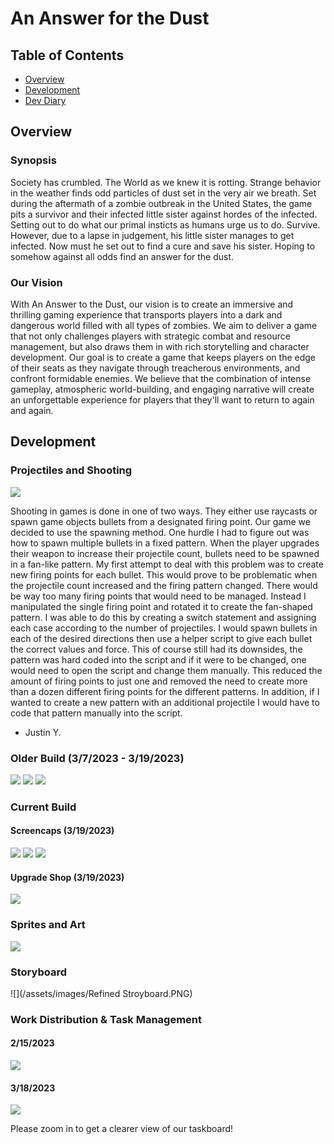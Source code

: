# An Answer for the Dust

## Table of Contents
- [Overview](#overview)
- [Development](#development)
- [Dev Diary](#dev-diary)

## Overview

### Synopsis
Society has crumbled. The World as we knew it is rotting. Strange behavior in the weather finds odd particles of dust set in the very air we breath. Set during the aftermath of a zombie outbreak in the United States, the game pits a survivor and their infected little sister against hordes of the infected. Setting out to do what our primal insticts as humans urge us to do. Survive. However, due to a lapse in judgement, his little sister manages to get infected. Now must he set out to find a cure and save his sister. Hoping to somehow against all odds find an answer for the dust.

### Our Vision
With An Answer to the Dust, our vision is to create an immersive and thrilling gaming experience that transports players into a dark and dangerous world filled with all types of zombies. We aim to deliver a game that not only challenges players with strategic combat and resource management, but also draws them in with rich storytelling and character development. Our goal is to create a game that keeps players on the edge of their seats as they navigate through treacherous environments, and confront formidable enemies. We believe that the combination of intense gameplay, atmospheric world-building, and engaging narrative will create an unforgettable experience for players that they'll want to return to again and again.

## Development

### Projectiles and Shooting

![](/assets/images/shooting-and-projectiles.png)

Shooting in games is done in one of two ways. They either use raycasts or spawn game objects bullets from a designated firing point. Our game we decided to use the spawning method. One hurdle I had to figure out was how to spawn multiple bullets in a fixed pattern. When the player upgrades their weapon to increase their projectile count, bullets need to be spawned in a fan-like pattern. My first attempt to deal with this problem was to create new firing points for each bullet. This would prove to be problematic when the projectile count increased and the firing pattern changed. There would be way too many firing points that would need to be managed. Instead I manipulated the single firing point and rotated it to create the fan-shaped pattern. I was able to do this by creating a switch statement and assigning each case according to the number of projectiles. I would spawn bullets in each of the desired directions then use a helper script to give each bullet the correct values and force. This of course still had its downsides, the pattern was hard coded into the script and if it were to be changed, one would need to open the script and change them manually. This reduced the amount of firing points to just one and removed the need to create more than a dozen different firing points for the different patterns. In addition, if I wanted to create a new pattern with an additional projectile I would have to code that pattern manually into the script.
- Justin Y.

### Older Build (3/7/2023 - 3/19/2023)

![](/assets/images/oldgamesample1.png)
![](/assets/images/oldgamesample2.png)
![](/assets/images/oldupgradeshop.png)

### Current Build

#### Screencaps (3/19/2023)

![](/assets/images/gamesample1.png)
![](/assets/images/gamesample2.png)
![](/assets/images/gamesample3.png)

#### Upgrade Shop (3/19/2023)

![](/assets/images/upgradeshop.png)

### Sprites and Art

![](/assets/images/sprites.png)

### Storyboard

![](/assets/images/Refined Stroyboard.PNG)

### Work Distribution & Task Management

#### 2/15/2023

![](/assets/images/canvas-zombie.png)

#### 3/18/2023

![](/assets/images/tasklist2.png)

Please zoom in to get a clearer view of our taskboard!

